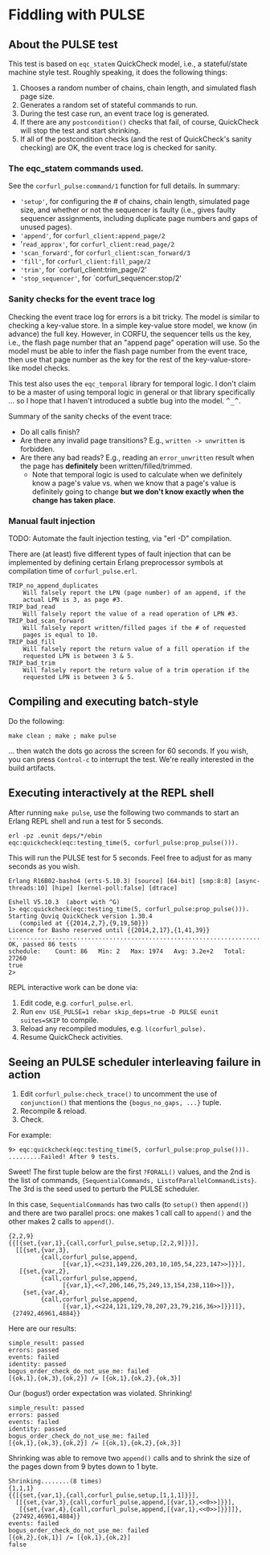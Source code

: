 
# Fiddling with PULSE

## About the PULSE test

This test is based on `eqc_statem` QuickCheck model, i.e., a
stateful/state machine style test.  Roughly speaking, it does the
following things:

1. Chooses a random number of chains, chain length, and simulated flash
   page size.
2. Generates a random set of stateful commands to run.
3. During the test case run, an event trace log is generated.
4. If there are any `postcondition()` checks that fail, of course,
   QuickCheck will stop the test and start shrinking.
5. If all of the postcondition checks (and the rest of QuickCheck's
   sanity checking) are OK, the event trace log is checked for
   sanity.

### The eqc_statem commands used.

See the `corfurl_pulse:command/1` function for full details.  In
summary:

* `'setup'`, for configuring the # of chains, chain length, simulated
   page size, and whether or not the sequencer is faulty (i.e.,
   gives faulty sequencer assignments, including duplicate page numbers and
   gaps of unused pages).
* `'append'`, for `corfurl_client:append_page/2`
* '`read_approx'`, for `corfurl_client:read_page/2`
* `'scan_forward'`, for `corfurl_client:scan_forward/3`
* `'fill'`, for `corfurl_client:fill_page/2`
* `'trim'`, for `corfurl_client:trim_page/2'
* `'stop_sequencer'`, for `corfurl_sequencer:stop/2'

### Sanity checks for the event trace log

Checking the event trace log for errors is a bit tricky.  The model is
similar to checking a key-value store.  In a simple key-value store
model, we know (in advance) the full key.  However, in CORFU, the
sequencer tells us the key, i.e., the flash page number that an
"append page" operation will use.  So the model must be able to infer
the flash page number from the event trace, then use that page number
as the key for the rest of the key-value-store-like model checks.

This test also uses the `eqc_temporal` library for temporal logic.  I
don't claim to be a master of using temporal logic in general or that
library specifically ... so I hope that I haven't introduced a subtle
bug into the model.  <tt>^_^</tt>.

Summary of the sanity checks of the event trace:

* Do all calls finish?
* Are there any invalid page transitions?  E.g., `written ->
  unwritten` is forbidden.
* Are there any bad reads?  E.g., reading an `error_unwritten` result
  when the page has **definitely** been written/filled/trimmed.
    * Note that temporal logic is used to calculate when we definitely
      know a page's value vs. when we know that a page's value is
      definitely going to change
      **but we don't know exactly when the change has taken place**.

### Manual fault injection

TODO: Automate the fault injection testing, via "erl -D" compilation.

There are (at least) five different types of fault injection that can
be implemented by defining certain Erlang preprocessor symbols at
compilation time of `corfurl_pulse.erl`.

    TRIP_no_append_duplicates
        Will falsely report the LPN (page number) of an append, if the
        actual LPN is 3, as page #3.
    TRIP_bad_read
        Will falsely report the value of a read operation of LPN #3.
    TRIP_bad_scan_forward
        Will falsely report written/filled pages if the # of requested
        pages is equal to 10.
    TRIP_bad_fill
        Will falsely report the return value of a fill operation if the
        requested LPN is between 3 & 5.
    TRIP_bad_trim
        Will falsely report the return value of a trim operation if the
        requested LPN is between 3 & 5.

## Compiling and executing batch-style

Do the following:

    make clean ; make ; make pulse

... then watch the dots go across the screen for 60 seconds.  If you
wish, you can press `Control-c` to interrupt the test.  We're really
interested in the build artifacts.

## Executing interactively at the REPL shell

After running `make pulse`, use the following two commands to start an
Erlang REPL shell and run a test for 5 seconds.

    erl -pz .eunit deps/*/ebin
    eqc:quickcheck(eqc:testing_time(5, corfurl_pulse:prop_pulse())).

This will run the PULSE test for 5 seconds.  Feel free to adjust for
as many seconds as you wish.

    Erlang R16B02-basho4 (erts-5.10.3) [source] [64-bit] [smp:8:8] [async-threads:10] [hipe] [kernel-poll:false] [dtrace]
    
    Eshell V5.10.3  (abort with ^G)
    1> eqc:quickcheck(eqc:testing_time(5, corfurl_pulse:prop_pulse())).
    Starting Quviq QuickCheck version 1.30.4
       (compiled at {{2014,2,7},{9,19,50}})
    Licence for Basho reserved until {{2014,2,17},{1,41,39}}
    ......................................................................................
    OK, passed 86 tests
    schedule:    Count: 86   Min: 2   Max: 1974   Avg: 3.2e+2   Total: 27260
    true
    2> 

REPL interactive work can be done via:

1. Edit code, e.g. `corfurl_pulse.erl`.
2. Run `env USE_PULSE=1 rebar skip_deps=true -D PULSE eunit suites=SKIP`
   to compile.
3. Reload any recompiled modules, e.g. `l(corfurl_pulse).`
4. Resume QuickCheck activities.

## Seeing an PULSE scheduler interleaving failure in action

1. Edit `corfurl_pulse:check_trace()` to uncomment the
   use of `conjunction()` that mentions the `{bogus_no_gaps, ...}` tuple.
2. Recompile & reload.
3. Check.

For example:

    9> eqc:quickcheck(eqc:testing_time(5, corfurl_pulse:prop_pulse())).
    .........Failed! After 9 tests.

Sweet!  The first tuple below are the first `?FORALL()` values,
and the 2nd is the list of commands,
`{SequentialCommands, ListofParallelCommandLists}`.  The 3rd is the
seed used to perturb the PULSE scheduler.

In this case, `SequentialCommands` has two calls (to `setup()` then
`append()`) and there are two parallel procs: one makes 1 call
call to `append()` and the other makes 2 calls to `append()`.

    {2,2,9}
    {{[{set,{var,1},{call,corfurl_pulse,setup,[2,2,9]}}],
      [[{set,{var,3},
             {call,corfurl_pulse,append,
                   [{var,1},<<231,149,226,203,10,105,54,223,147>>]}}],
       [{set,{var,2},
             {call,corfurl_pulse,append,
                   [{var,1},<<7,206,146,75,249,13,154,238,110>>]}},
        {set,{var,4},
             {call,corfurl_pulse,append,
                   [{var,1},<<224,121,129,78,207,23,79,216,36>>]}}]]},
     {27492,46961,4884}}

Here are our results:

    simple_result: passed
    errors: passed
    events: failed
    identity: passed
    bogus_order_check_do_not_use_me: failed
    [{ok,1},{ok,3},{ok,2}] /= [{ok,1},{ok,2},{ok,3}]

Our (bogus!) order expectation was violated.  Shrinking!

    simple_result: passed
    errors: passed
    events: failed
    identity: passed
    bogus_order_check_do_not_use_me: failed
    [{ok,1},{ok,3},{ok,2}] /= [{ok,1},{ok,2},{ok,3}]

Shrinking was able to remove two `append()` calls and to shrink the
size of the pages down from 9 bytes down to 1 byte.

    Shrinking........(8 times)
    {1,1,1}
    {{[{set,{var,1},{call,corfurl_pulse,setup,[1,1,1]}}],
      [[{set,{var,3},{call,corfurl_pulse,append,[{var,1},<<0>>]}}],
       [{set,{var,4},{call,corfurl_pulse,append,[{var,1},<<0>>]}}]]},
     {27492,46961,4884}}
    events: failed
    bogus_order_check_do_not_use_me: failed
    [{ok,2},{ok,1}] /= [{ok,1},{ok,2}]
    false
